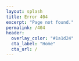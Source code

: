 ```yaml
---
layout: splash
title: Error 404
excerpt: "Page not found."
permalink: /404
header:
  overlay_color: "#1a1d24"
  cta_label: "Home"
  cta_url: /
---
```

